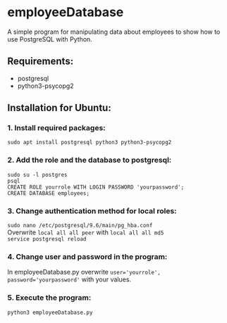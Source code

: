# employeeDatabase
A simple program for manipulating data about employees to show how to use PostgreSQL with Python.


## Requirements:
 - postgresql
 - python3-psycopg2

## Installation for Ubuntu:
### 1. Install required packages:
`sudo apt install postgresql python3 python3-psycopg2`
### 2. Add the role and the database to postgresql:
`sudo su -l postgres`  
`psql`  
`CREATE ROLE yourrole WITH LOGIN PASSWORD 'yourpassword';`  
`CREATE DATABASE employees;`
### 3. Change authentication method for local roles:
`sudo nano /etc/postgresql/9.6/main/pg_hba.conf`  
Overwrite `local all all peer` with `local all all md5`  
`service postgresql reload`
### 4. Change user and password in the program:
In employeeDatabase.py overwrite `user='yourrole', password='yourpassword'` with your values.
### 5. Execute the program:
`python3 employeeDatabase.py`
